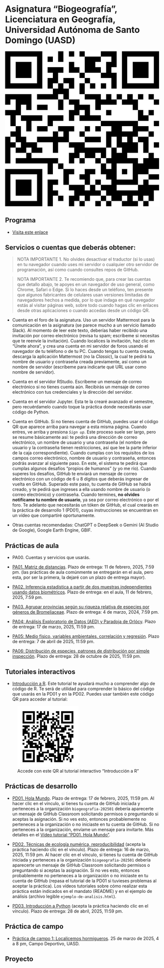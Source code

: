 Asignatura “Biogeografía”, Licenciatura en Geografía, Universidad
Autónoma de Santo Domingo (UASD)
================

![](qr.jpg)

## Programa

- [Visita este enlace](programa-biogeografia-202501.pdf)

## Servicios o cuentas que deberás obtener:

> NOTA IMPORTANTE 1. No olvides desactivar el traductor (si lo usas) en
> tu navegador cuando uses mi servidor o cualquier otro servidor de
> programación, así como cuando consultes repos de GitHub.

> NOTA IMPORTANTE 2. Te recomiendo que, para crear las cuentas que
> detallo abajo, te apoyes en un navegador de uso general, como Chrome,
> Safari o Edge. Si lo haces desde un teléfono, ten presente que algunos
> fabricantes de celulares usan versiones limitadas de navegadores
> hechos a medida, por lo que indaga en qué navegador estás al visitar
> páginas web, sobre todo cuando hagas clic en enlaces desde otras
> aplicaciones o cuando accedas desde un código QR.

- Cuenta en el foro de la asignatura. Uso un servidor Mattermost para la
  comunicación en la asignatura (se parece mucho a un servicio llamado
  Slack). Al momento de leer este texto, deberías haber recibido una
  invitación por correo electrónico (revisa tu spam; escríbeme si
  necesitas que te reenvíe la invitación). Cuando localices la
  invitación, haz clic en “Únete ahora”, y crea una cuenta en mi
  servidor de foros usando el navegador de tu teléfono o de tu PC.
  Cuando tengas tu cuenta creada, descarga la aplicación Mattermost (no
  la *Classic*), la cual te pedirá tu nombre de usuario y contraseña
  creada previamente, así como un nombre de servidor (escríbeme para
  indicarte qué URL usar como nombre de servidor).

- Cuenta en el servidor RStudio. Escríbeme un mensaje de correo
  electrónico si no tienes cuenta aún. Recibirás un mensaje de correo
  electrónico con tus credenciales y la dirección del servidor.

- Cuenta en el servidor Jupyter. Esta te la crearé avanzado el semestre,
  pero recuérdamelo cuando toque la práctica donde necesitarás usar
  código de Python.

- Cuenta en GitHub. Si no tienes cuenta de GitHub, puedes usar el código
  QR que aparece arriba para navegar a esta misma página. Cuando entres,
  ve arriba y presiona *`Sign up`*. Este proceso suele ser largo, pero
  se resume básicamente así: te pedirá una dirección de correo
  electrónico, un nombre de usuario y una contraseña (el nombre de
  usuario y la contraseña tienen restricciones, así que lee la parte
  inferior de la caja correspondiente). Cuando cumplas con los
  requisitos de los campos correo electrónico, nombre de usuario y
  contraseña, entonces podrás avanzar al siguiente paso. En este, el
  sistema te pedirá que cumplas algunos desafíos “propios de humanos” (y
  yo me río). Cuando superes los desafíos, GitHub te enviará un mensaje
  de correo electrónico con un código de 6 u 8 dígitos que deberás
  ingresar de vuelta en GitHub. Superado este paso, tu cuenta de GitHub
  se habrá creado, y te pedirá que ingreses a ella usando nombre de
  usuario (o correo electrónico) y contraseña. Cuando termines, **no
  olvides notifícame tu nombre de usuario**, ya sea por correo
  electrónico o por el foro. Te adelanto que necesitarás un tóken de
  GitHub, el cual crearás en la práctica de desarrollo 1 (PD01), cuyas
  instrucciones se encuentran en un vídeo que compartiré oportunamente.

- Otras cuentas recomendadas: ChatGPT o DeepSeek o Gemini (AI Studio de
  Google), Google Earth Engine, GBIF.

## Prácticas de aula

- PA00. Cuentas y servicios que usarás.

- [PA01. Matriz de
  distancias](https://github.com/biogeografia-master/matriz-de-distancias).
  Plazo de entrega: 11 de febrero, 2025, 7:59 pm. (las prácticas de aula
  comúnmente se entregarán en el aula, pero esta, por ser la primera, la
  dejaré con un plazo de entrega mayor).

- [PA02. Inferencia estadística a partir de dos muestras independientes
  usando datos
  biométricos](https://github.com/biogeografia-master/dos-muestras-independientes-biometria).
  Plazo de entrega: en el aula, 11 de febrero, 2025, 7:59 pm.

- [PA03. Agrupar provincias según su riqueza relativa de especies por
  géneros de
  Bromeliaceae](https://github.com/biogeografia-master/agrupamiento-por-riqueza).
  Plazo de entrega: 4 de marzo, 2024, 7:59 pm.

- [PA04: Análisis Exploratorio de Datos (AED) y Paradoja de
  Orlócy](https://github.com/biogeografia-master/aed-transformaciones-orlocy).
  Plazo de entrega: 17 de marzo, 2025, 11:59 pm.

- [PA05: Medio físico, variables ambientales, correlación y
  regresión](https://github.com/biogeografia-master/medio-fisico-variables-ambientales).
  Plazo de entrega: 7 de abril de 2025, 11:59 pm.

- [PA06: Distribución de especies, patrones de distribución por simple
  inspección](https://github.com/biogeografia-master/patrones-distribucion-simple-inspeccion).
  Plazo de entrega: 28 de octubre de 2025, 11:59 pm.

<!-- - [PA07: Distribución de especies en la bibliografía](https://github.com/biogeografia-master/distribucion-de-especies-en-bibliografia). Plazo de entrega: 15 de octubre de 2024, 7:59 pm. -->
<!-- - [PA08: Distribución de comunidades en la bibliografía](https://github.com/biogeografia-master/distribucion-de-comunidades-en-bibliografia). Plazo de entrega: 29 de octubre de 2024, 7:59 pm. -->
<!-- - [PA09: Teoría de la biogeografía insular en la bibliografía, herramientas precursoras de la TBI](https://github.com/biogeografia-master/biogeografia-insular-en-bibliografia). Plazo de entrega: 18 de noviembre de 2024, 23:59 pm. -->

## Tutoriales interactivos

- [Introducción a R](https://geofis.shinyapps.io/tutorial1/). Este
  tutorial te ayudará mucho a comprender algo de código de R. Te será de
  utilidad para comprender lo básico del código que usarás en la PD01 y
  en la PD02. Puedes usar también este código QR para acceder al
  tutorial:

<figure>
<img src="qr-tutorial1.jpg"
alt="Accede con este QR al tutorial interactivo “Introducción a R”" />
<figcaption aria-hidden="true">Accede con este QR al tutorial
interactivo “Introducción a R”</figcaption>
</figure>

## Prácticas de desarrollo

- [PD01. Hola Mundo](https://classroom.github.com/a/Bg7jw4W9). Plazo de
  entrega: 17 de febrero, 2025, 11:59 pm. Al hacer clic en el vínculo,
  si tienes tu cuenta de GitHub iniciada y perteneces a la organización
  `biogeografia-202501` debería aparecerte un mensaje de GitHub
  Classroom solicitando permisos o preguntando si aceptas la asignación.
  Si no ves esto, entonces probablemente no perteneces a la organización
  o no iniciaste en tu cuenta de GitHub. Si no perteneces a la
  organización, envíame un mensaje para invitarte. Más detalles en el
  [Vídeo tutorial “PD01. Hola
  Mundo”](https://drive.google.com/file/d/1om49HJ7ndANraUPuT5a5gYEZRlELMoXB/view?usp=drive_link).

- [PD02. Técnicas de ecología numérica,
  reproducibilidad](https://classroom.github.com/a/MvOiH8vb) (acepta la
  práctica haciendo clic en el vínculo). Plazo de entrega: 16 de marzo,
  2025, 11:59 pm. Al hacer clic en el vínculo, si tienes tu cuenta de
  GitHub iniciada y perteneces a la organización `biogeografia-202501`
  debería aparecerte un mensaje de GitHub Classroom solicitando permisos
  o preguntando si aceptas la asignación. Si no ves esto, entonces
  probablemente no perteneces a la organización o no iniciaste en tu
  cuenta de GitHub (repasa el tutorial de la PD01 si tuvieses problemas
  al aceptar la práctica). Los vídeos tutoriales sobre cómo realizar
  esta práctica están indicados en el mandato (README) y en el ejemplo
  de análisis (archivo legible `ejemplo-de-analisis.html`).

- [PD03. Introducción a Python](https://classroom.github.com/a/lT282gkM)
  (acepta la práctica haciendo clic en el vínculo). Plazo de entrega: 28
  de abril, 2025, 11:59 pm.

<!-- - [PD04. Modelos de distribución de especies (SDM) por medio de aprendizaje automático (*machine learning*)](https://classroom.github.com/a/XcbRJ9xA) (acepta la práctica haciendo clic en el enlace). Plazo de entrega: 12 de noviembre, 2024, 11:59 pm. [Vídeo tutorial](https://drive.google.com/file/d/1W6dckDAzI0Zm0tezKOnTx5oswpA8llQY/view?usp=drive_link). -->
<!-- - [PD05. Introducción a QGIS, diseño de muestreo espacial estratificado](https://classroom.github.com/a/mkvXeHXY) (acepta la práctica haciendo clic en el enlace). Plazo de entrega: 26 de noviembre, 2024, 11:59 pm. [Vídeo tutorial para el ejercicio 5 (pone "Práctica 4" en el vídeo, pero te valdrá igualmente)](https://drive.google.com/file/d/1k6IotOHj6fUkyfi4rSBK6d320TY45KED/view). -->

## Práctica de campo

- [Práctica de campo 1: Localicemos
  hormigueros](https://github.com/biogeografia-master/localicemos-hormigueros).
  25 de marzo de 2025, 4 a 8 pm, Campo Deportivo, UASD.

## Proyecto

<!-- ## [Salida de campo (2024-12-01)](https://github.com/biogeografia-202402/salida-de-campo). [Versión HTML (quizá más legible)](https://biogeografia-202402.github.io/salida-de-campo/README.html) -->
